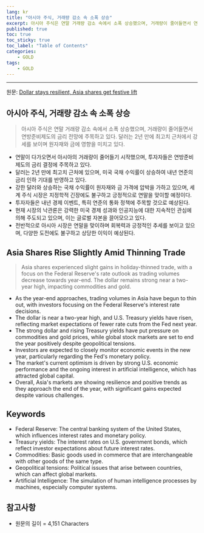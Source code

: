 ```yaml
---
lang: kr
title: "아시아 주식, 거래량 감소 속 소폭 상승"
excerpt: 아시아 주식은 연말 거래량 감소 속에서 소폭 상승했으며, 거래량이 줄어들면서 연방준비제도의 금리 전망에 주목하고 있다. 달러는 2년 만에 최고치 근처에서 강세를 보이며 원자재와 금에 영향을 미치고 있다.
published: true
toc: true
toc_sticky: true
toc_label: "Table of Contents"
categories:
    - GOLD
tags:
    - GOLD
---
```


---

  원문: [Dollar stays resilient, Asia shares get festive lift](https://www.investing.com/news/economy-news/dollar-stays-resilient-asia-shares-get-festive-lift-3788659)

## 아시아 주식, 거래량 감소 속 소폭 상승

> 아시아 주식은 연말 거래량 감소 속에서 소폭 상승했으며, 거래량이 줄어들면서 연방준비제도의 금리 전망에 주목하고 있다. 달러는 2년 만에 최고치 근처에서 강세를 보이며 원자재와 금에 영향을 미치고 있다.


- 연말이 다가오면서 아시아의 거래량이 줄어들기 시작했으며, 투자자들은 연방준비제도의 금리 결정에 주목하고 있다.
- 달러는 2년 만에 최고치 근처에 있으며, 미국 국채 수익률이 상승하여 내년 연준의 금리 인하 기대를 반영하고 있다.
- 강한 달러와 상승하는 국채 수익률이 원자재와 금 가격에 압박을 가하고 있으며, 세계 주식 시장은 지정학적 긴장에도 불구하고 긍정적으로 연말을 맞이할 예정이다.
- 투자자들은 내년 경제 이벤트, 특히 연준의 통화 정책에 주목할 것으로 예상된다.
- 현재 시장의 낙관론은 강력한 미국 경제 성과와 인공지능에 대한 지속적인 관심에 의해 주도되고 있으며, 이는 글로벌 자본을 끌어모으고 있다.
- 전반적으로 아시아 시장은 연말을 맞이하며 회복력과 긍정적인 추세를 보이고 있으며, 다양한 도전에도 불구하고 상당한 이익이 예상된다.

## Asia Shares Rise Slightly Amid Thinning Trade

> Asia shares experienced slight gains in holiday-thinned trade, with a focus on the Federal Reserve's rate outlook as trading volumes decrease towards year-end. The dollar remains strong near a two-year high, impacting commodities and gold.


- As the year-end approaches, trading volumes in Asia have begun to thin out, with investors focusing on the Federal Reserve's interest rate decisions.
- The dollar is near a two-year high, and U.S. Treasury yields have risen, reflecting market expectations of fewer rate cuts from the Fed next year.
- The strong dollar and rising Treasury yields have put pressure on commodities and gold prices, while global stock markets are set to end the year positively despite geopolitical tensions.
- Investors are expected to closely monitor economic events in the new year, particularly regarding the Fed's monetary policy.
- The market's current optimism is driven by strong U.S. economic performance and the ongoing interest in artificial intelligence, which has attracted global capital.
- Overall, Asia's markets are showing resilience and positive trends as they approach the end of the year, with significant gains expected despite various challenges.

## Keywords

- Federal Reserve: The central banking system of the United States, which influences interest rates and monetary policy.
- Treasury yields: The interest rates on U.S. government bonds, which reflect investor expectations about future interest rates.
- Commodities: Basic goods used in commerce that are interchangeable with other goods of the same type.
- Geopolitical tensions: Political issues that arise between countries, which can affect global markets.
- Artificial Intelligence: The simulation of human intelligence processes by machines, especially computer systems.

## 참고사항

- 원문의 길이 = 4,151 Characters

